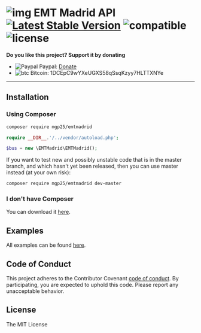 # ![img](https://upload.wikimedia.org/wikipedia/commons/thumb/e/e8/EMT_Madrid_Logo.svg/41px-EMT_Madrid_Logo.svg.png) EMT Madrid API [![Latest Stable Version](https://poser.pugx.org/mgp25/emtmadrid/v/stable)](https://packagist.org/packages/mgp25/emtmadrid) ![compatible](https://img.shields.io/badge/PHP%207-Compatible-brightgreen.svg) ![license](https://img.shields.io/badge/License-MIT-blue.svg)


**Do you like this project? Support it by donating**
- ![Paypal](https://raw.githubusercontent.com/reek/anti-adblock-killer/gh-pages/images/paypal.png) Paypal: [Donate](https://www.paypal.com/cgi-bin/webscr?cmd=_s-xclick&hosted_button_id=YNVNPLE45DNG6)
- ![btc](https://camo.githubusercontent.com/4bc31b03fc4026aa2f14e09c25c09b81e06d5e71/687474703a2f2f7777772e6d6f6e747265616c626974636f696e2e636f6d2f696d672f66617669636f6e2e69636f) Bitcoin: 1DCEpC9wYXeUGXS58qSsqKzyy7HLTTXNYe

----------
## Installation

### Using Composer

```sh
composer require mgp25/emtmadrid
```

```php
require __DIR__.'/../vendor/autoload.php';

$bus = new \EMTMadrid\EMTMadrid();
```

If you want to test new and possibly unstable code that is in the master branch, and which hasn't yet been released, then you can use master instead (at your own risk):

```sh
composer require mgp25/emtmadrid dev-master
```

### I don't have Composer

You can download it [here](https://getcomposer.org/download/).

## Examples

All examples can be found [here](https://github.com/mgp25/EMT-Madrid-API/tree/master/examples).

## Code of Conduct

This project adheres to the Contributor Covenant [code of conduct](CODE_OF_CONDUCT.md).
By participating, you are expected to uphold this code.
Please report any unacceptable behavior.

## License

The MIT License
